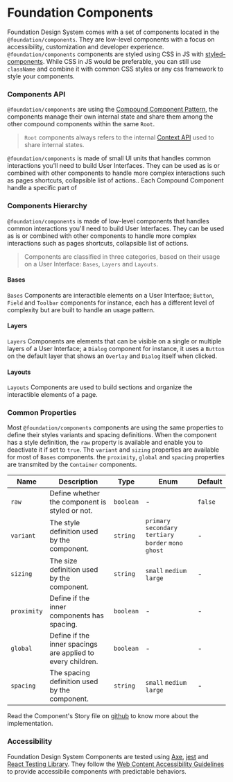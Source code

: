 # Foundation Components

Foundation Design System comes with a set of components located in the `@foundation/components`. They are low-level components with a focus on accessibility, customization and developer experience. `@foundation/components` components are styled using CSS in JS with [styled-components](https://styled-components.com/). While CSS in JS would be preferable, you can still use `className` and combine it with common CSS styles or any css framework to style your components.

### Components API

`@foundation/components` are using the [Compound Component Pattern](https://www.patterns.dev/react/compound-pattern), the components manage their own internal state and share them among the other compound components within the same `Root`.

> `Root` components always refers to the internal [Context API](https://react.dev/reference/react/useContext) used to share internal states.

`@foundation/components` is made of small UI units that handles common interactions you'll need to build User Interfaces. They can be used as is or combined with other components to handle more complex interactions such as pages shortcuts, collapsible list of actions.. Each Compound Component handle a specific part of

### Components Hierarchy

`@foundation/components` is made of low-level components that handles common interactions you'll need to build User Interfaces. They can be used as is or combined with other components to handle more complex interactions such as pages shortcuts, collapsible list of actions.

> Components are classified in three categories, based on their usage on a User Interface: `Bases`, `Layers` and `Layouts`.

#### Bases

`Bases` Components are interactible elements on a User Interface; `Button`, `Field` and `Toolbar` components for instance, each has a different level of complexity but are built to handle an usage pattern.

#### Layers

`Layers` Components are elements that can be visible on a single or multiple layers of a User Interface; a `Dialog` component for instance, it uses a `Button` on the default layer that shows an `Overlay` and `Dialog` itself when clicked.

#### Layouts

`Layouts` Components are used to build sections and organize the interactible elements of a page.

### Common Properties

Most `@foundation/components` components are using the same properties to define their styles variants and spacing definitions.
When the component has a style definition, the `raw` property is available and enable you to deactivate it if set to `true`.
The `variant` and `sizing` properties are available for most of `Bases` components.
the `proximity`, `global` and `spacing` properties are transmited by the `Container` components.

| Name        | Description                                                 | Type      | Enum                                                     | Default |
| ----------- | ----------------------------------------------------------- | --------- | -------------------------------------------------------- | ------- |
| `raw`       | Define whether the component is styled or not.              | `boolean` | -                                                        | `false` |
| `variant`   | The style definition used by the component.                 | `string`  | `primary` `secondary` `tertiary` `border` `mono` `ghost` | -       |
| `sizing`    | The size definition used by the component.                  | `string`  | `small` `medium` `large`                                 | -       |
| `proximity` | Define if the inner components has spacing.                 | `boolean` | -                                                        | -       |
| `global`    | Define if the inner spacings are applied to every children. | `boolean` | -                                                        | -       |
| `spacing`   | The spacing definition used by the component.               | `string`  | `small` `medium` `large`                                 | -       |

Read the Component's Story file on [github](https://github.com/foundation-ui/design-system/tree/main/packages/components/src) to know more about the implementation.

### Accessibility

Foundation Design System Components are tested using [Axe](https://www.deque.com/axe/), [jest](https://jestjs.io/) and [React Testing Library](https://testing-library.com/). They follow the [Web Content Accessibility Guidelines](https://www.w3.org/WAI/standards-guidelines/wcag/) to provide accessibile components with predictable behaviors.
